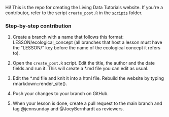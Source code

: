Hi! This is the repo for creating the Living Data Tutorials website. If you're a contributor, refer to the script `create_post.R` in the [`scripts`](/scripts) folder.

### Step-by-step contribution
1. Create a branch with a name that follows this format: LESSON/ecological_concept (all branches that host a lesson must have the "LESSON/" key before the name of the ecological concept it refers to).

2. Open the `create_post.R` script. Edit the title, the author and the date fields and run it. This will create a *.md file you can edit as usual.

3. Edit the *.md file and knit it into a html file. Rebuild the website by typing rmarkdown::render_site().

4. Push your changes to your branch on GitHub. 

5. When your lesson is done, create a pull request to the main branch and tag @jennsunday and @JoeyBernhardt as reviewers.
